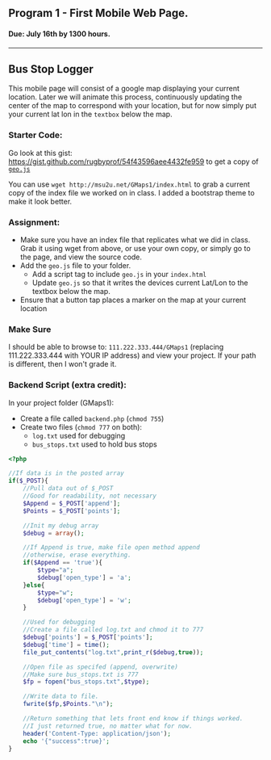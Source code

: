 ## Program 1 - First Mobile Web Page.
#### Due: July 16th by 1300 hours.
-----

## Bus Stop Logger

This mobile page will consist of a google map displaying your current location. Later we will
animate this process, continuously updating the center of the map to correspond with your location,
but for now simply put your current lat lon in the `textbox` below the map. 

### Starter Code:

Go look at this gist: https://gist.github.com/rugbyprof/54f43596aee4432fe959 to get a copy of [`geo.js`](https://gist.github.com/rugbyprof/54f43596aee4432fe959 )

You can use `wget http://msu2u.net/GMaps1/index.html` to grab a current copy of the index file we worked on in class. I added a bootstrap theme to make it look better.

### Assignment:

- Make sure you have an index file that replicates what we did in class. Grab it using wget from above, or use your own copy, or simply go to the page, and view the source code.  
- Add the `geo.js` file to your folder. 
    - Add a script tag to include `geo.js` in your `index.html`
    - Update `geo.js` so that it writes the devices current Lat/Lon to the textbox below the map.
- Ensure that a button tap places a marker on the map at your current location

### Make Sure

I should be able to browse to: `111.222.333.444/GMaps1` (replacing 111.222.333.444 with YOUR IP address) and view your project. If your path is different, then I won't grade it. 

### Backend Script (extra credit):

In your project folder (GMaps1):
- Create a file called `backend.php` (`chmod 755`)
- Create two files (`chmod 777` on both):
    - `log.txt` used for debugging
    - `bus_stops.txt` used to hold bus stops


```php
<?php

//If data is in the posted array
if($_POST){
	//Pull data out of $_POST
	//Good for readability, not necessary
	$Append = $_POST['append'];
	$Points = $_POST['points'];

	//Init my debug array
	$debug = array();

	//If Append is true, make file open method append
	//otherwise, erase everything.
	if($Append == 'true'){
		$type="a";
		$debug['open_type'] = 'a';
	}else{
		$type="w";
		$debug['open_type'] = 'w';
	}

	//Used for debugging
	//Create a file called log.txt and chmod it to 777
	$debug['points'] = $_POST['points'];
	$debug['time'] = time();
	file_put_contents("log.txt",print_r($debug,true));

	//Open file as specifed (append, overwrite)
	//Make sure bus_stops.txt is 777
	$fp = fopen("bus_stops.txt",$type);

	//Write data to file.
	fwrite($fp,$Points."\n");

	//Return something that lets front end know if things worked. 
	//I just returned true, no matter what for now.
	header('Content-Type: application/json');
	echo '{"success":true}';
}
```
